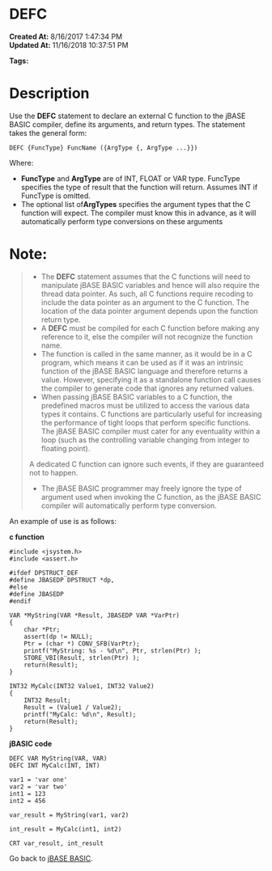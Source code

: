# DEFC

**Created At:** 8/16/2017 1:47:34 PM  
**Updated At:** 11/16/2018 10:37:51 PM  

**Tags:**
<badge text='callc' vertical='middle' />

# Description

Use the **DEFC** statement to declare an external C function to the jBASE BASIC compiler, define its arguments, and return types. The statement takes the general form:

```
DEFC {FuncType} FuncName ({ArgType {, ArgType ...}})
```

Where:

- **FuncType** and **ArgType** are of INT, FLOAT or VAR type. FuncType specifies the type of result that the function will return. Assumes INT if FuncType is omitted.
- The optional list of**ArgTypes** specifies the argument types that the C function will expect. The compiler must know this in advance, as it will automatically perform type conversions on these arguments


# Note:


> - The **DEFC** statement assumes that the C functions will need to manipulate jBASE BASIC variables and hence will also require the thread data pointer. As such, all C functions require recoding to include the data pointer as an argument to the C function. The location of the data pointer argument depends upon the function return type.
> - A **DEFC** must be compiled for each C function before making any reference to it, else the compiler will not recognize the function name.
> - The function is called in the same manner, as it would be in a C program, which means it can be used as if it was an intrinsic function of the jBASE BASIC language and therefore returns a value. However, specifying it as a standalone function call causes the compiler to generate code that ignores any returned values.
> - When passing jBASE BASIC variables to a C function, the predefined macros must be utilized to access the various data types it contains. C functions are particularly useful for increasing the performance of tight loops that perform specific functions. The jBASE BASIC compiler must cater for any eventuality within a loop (such as the controlling variable changing from integer to floating point).
> 
> 
> A dedicated C function can ignore such events, if they are guaranteed not to happen.
> 
> - The jBASE BASIC programmer may freely ignore the type of argument used when invoking the C function, as the jBASE BASIC compiler will automatically perform type conversion.


An example of use is as follows:

**c function**

```
#include <jsystem.h>
#include <assert.h>

#ifdef DPSTRUCT_DEF
#define JBASEDP DPSTRUCT *dp,
#else
#define JBASEDP
#endif

VAR *MyString(VAR *Result, JBASEDP VAR *VarPtr)
{
    char *Ptr;
    assert(dp != NULL);
    Ptr = (char *) CONV_SFB(VarPtr);
    printf("MyString: %s - %d\n", Ptr, strlen(Ptr) );
    STORE_VBI(Result, strlen(Ptr) );
    return(Result);
}

INT32 MyCalc(INT32 Value1, INT32 Value2)
{
    INT32 Result;
    Result = (Value1 / Value2);
    printf("MyCalc: %d\n", Result);
    return(Result);
}
```



**jBASIC code**

```
DEFC VAR MyString(VAR, VAR)
DEFC INT MyCalc(INT, INT)

var1 = 'var one'
var2 = 'var two'
int1 = 123
int2 = 456

var_result = MyString(var1, var2)

int_result = MyCalc(int1, int2)

CRT var_result, int_result
```



Go back to [jBASE BASIC](263498-jbase-basic).


